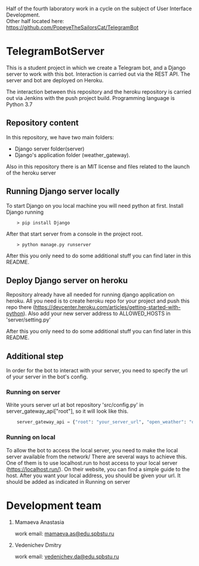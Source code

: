 Half of the fourth laboratory work in a cycle on the subject of User Interface Development.  
Other half located here: https://github.com/PopeyeTheSailorsCat/TelegramBot
# TelegramBotServer
This is a student project in which we create a Telegram bot, 
and a Django server to work with this bot. Interaction is carried out via the REST API. 
The server and bot are deployed on Heroku.

The interaction between this repository and the heroku repository is carried out via Jenkins with the push project build.
Programming language is Python 3.7

## Repository content
In this repository, we have two main folders:  
 * Django server folder(server)
 * Django's application folder (weather_gateway).

Also in this repository there is an MIT license and files related to the launch of the heroku server

## Running Django server locally
To start Django on you local machine you will need python at first.
Install Django running
```commandline
    > pip install Django
```

After that start server from a console in the project root.
```commandline
    > python manage.py runserver
```
After this you only need to do some additional stuff you can find later in this README.

## Deploy Django server on heroku
Repository already have all needed for running django application on heroku. All you need is to create heroku repo for your project and push this repo there (https://devcenter.heroku.com/articles/getting-started-with-python).
Also add your new server address to ALLOWED_HOSTS in 'server/setting.py'  

After this you only need to do some additional stuff you can find later in this README.


## Additional step
In order for the bot to interact with your server, you need to specify the url of your server in the bot's config.
### Running on server
Write yours server url at bot repository 'src/config.py' in server_gateway_api["root"], so it will look like this.
```python
    server_gateway_api = {"root": "your_server_url", "open_weather": "openweather"}
```
### Running on local
To allow the bot to access the local server, you need to make the local server available from the network/
There are several ways to achieve this. One of them is to use localhost.run to host access to your local server (https://localhost.run/).
On their website, you can find a simple guide to the host. 
After you want your local address, you should be given your url.
It should be added as indicated in Running on server
# Development team
1. Mamaeva Anastasia

     work email: mamaeva.as@edu.spbstu.ru
    
2. Vedenichev Dmitry

     work email: vedenichev.da@edu.spbstu.ru 
